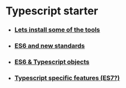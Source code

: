 # Typescript starter

* ### [Lets install some of the tools](readmes/typescript-starter.md)
* ### [ES6 and new standards](readmes/es6-language.md)
* ### [ES6 & Typescript objects](readmes/es6-ts-objects.md)
* ### [Typescript specific features (ES7?)](readmes/typescript-es7.md)

